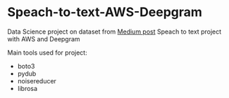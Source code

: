 # Speach-to-text-AWS-Deepgram
Data Science project on dataset from [Medium post](https://medium.com/descript/which-automatic-transcription-service-is-the-most-accurate-2018-2e859b23ed19)
Speach to text project with AWS and Deepgram

Main tools used for project:
- boto3
- pydub
- noisereducer
- librosa
